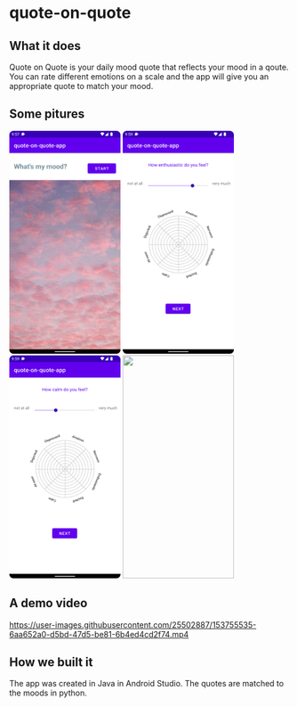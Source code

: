 # quote-on-quote

## What it does
Quote on Quote is your daily mood quote that reflects your mood in a qoute.
You can rate different emotions on a scale and the app will give you an appropriate quote to match your mood.

## Some pitures
<div>
  <img src="https://github.com/SophBr/quote-on-quote/blob/main/screenshots/WelcomeSite.png" width="200" height="400" />
  <img src="https://github.com/SophBr/quote-on-quote/blob/main/screenshots/enthusiastic.png" width="200" height="400" />
  <img src="https://github.com/SophBr/quote-on-quote/blob/main/screenshots/calm.png" width="200" height="400" />
  <img src="https://github.com/SophBr/quote-on-quote/blob/main/screenshots/Screenshot_Quote.png" width="200" height="400" />
</div>

## A demo video
https://user-images.githubusercontent.com/25502887/153755535-6aa652a0-d5bd-47d5-be81-6b4ed4cd2f74.mp4

## How we built it
The app was created in Java in Android Studio.
The quotes are matched to the moods in python.


